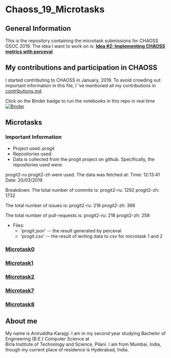 # Chaoss_19_Microtasks

## General Information
This is the repository containing the microtask submissions for CHAOSS GSOC 2019. The idea I want to work on is:
**[Idea #2: Implementing CHAOSS metrics with perceval](https://github.com/chaoss/wg-gmd/issues/81)**


## My contributions and participation in CHAOSS
I started contributing to CHAOSS in January, 2019. To avoid crowding out important information in this file, I 've mentioned all my contributions in [contributions.md](./contributions.md).

Click on the Binder badge to run the notebooks in this repo in real time  
[![Binder](https://mybinder.org/badge_logo.svg)](https://mybinder.org/v2/gh/Polaris000/Chaoss_19_Microtasks/master)  
  
## Microtasks

### Important Information
- Project used: progit
- Repositories used: 
- Data is collected from the progit project on github. Specifically, the repositories used were:

progit2-ru
progit2-zh were used.
The data was fetched at: Time: 12:13:41 Date: 20/03/2019 

Breakdown: 
The total number of commits is:
progit2-ru: 1292
progit2-zh: 1732

The total number of issues is:
progit2-ru: 218
progit2-zh: 366

The total number of pull-requests is:
progit2-ru: 218
progit2-zh: 258

- Files: 
    - 'progit.json' -- the result generated by perceval
    - 'progit.csv' -- the result of writing data to csv for microtask 1 and 2

### [Microtask0](./microtask0)

### [Microtask1](./microtask1)

### [Microtask2](./microtask2)

### [Microtask7](./microtask7/microtask7.md)

### [Microtask8](./microtask8/microtask8.md)

## About me
My name is Aniruddha Karajgi. I am in my second year studying Bachelor of Engineering (B.E.) Computer Science at  
Birla Institute of Technology and Science, Pilani. I am from Mumbai, India, though my current place of residence is Hyderabad, India. 
